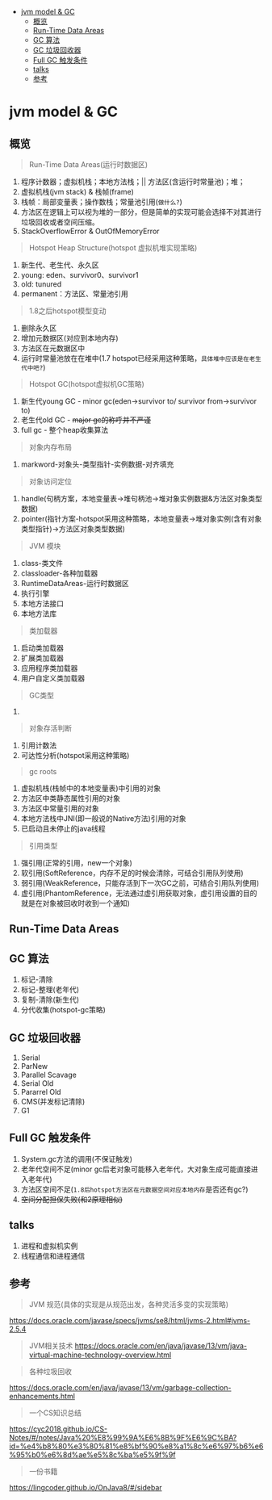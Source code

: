 <!-- TOC -->

- [jvm model & GC](#jvm-model--gc)
    - [概览](#概览)
    - [Run-Time Data Areas](#run-time-data-areas)
    - [GC 算法](#gc-算法)
    - [GC 垃圾回收器](#gc-垃圾回收器)
    - [Full GC 触发条件](#full-gc-触发条件)
    - [talks](#talks)
    - [参考](#参考)

<!-- /TOC -->
# jvm model & GC

## 概览
>Run-Time Data Areas(运行时数据区)
1. 程序计数器；虚拟机栈；本地方法栈；|| 方法区(含运行时常量池)；堆；
2. 虚拟机栈(jvm stack) & 栈帧(frame)
3. 栈帧：局部变量表；操作数栈；常量池引用(`做什么?`)
4. 方法区在逻辑上可以视为堆的一部分，但是简单的实现可能会选择不对其进行垃圾回收或者空间压缩。
5. StackOverflowError & OutOfMemoryError

>Hotspot Heap Structure(hotspot 虚拟机堆实现策略)
1. 新生代、老生代、永久区
2. young: eden、survivor0、survivor1
3. old: tunured
4. permanent：方法区、常量池引用

>1.8之后hotspot模型变动
1. 删除永久区
2. 增加元数据区(对应到本地内存)
3. 方法区在元数据区中
4. 运行时常量池放在在堆中(1.7 hotspot已经采用这种策略，`具体堆中应该是在老生代中吧?`)

>Hotspot GC(hotspot虚拟机GC策略)
1. 新生代young GC - minor gc(eden->survivor to/ survivor from->survivor to)
2. 老生代old GC - ~~major gc的称呼并不严谨~~
3. full gc - 整个heap收集算法


>对象内存布局
1. markword-对象头-类型指针-实例数据-对齐填充

>对象访问定位
1. handle(句柄方案，本地变量表->堆句柄池->堆对象实例数据&方法区对象类型数据)
2. pointer(指针方案-hotspot采用这种策略，本地变量表->堆对象实例(含有对象类型指针)->方法区对象类型数据)

>JVM 模块
1. class-类文件
2. classloader-各种加载器
3. RuntimeDataAreas-运行时数据区
4. 执行引擎
5. 本地方法接口
6. 本地方法库

>类加载器
1. 启动类加载器
2. 扩展类加载器
3. 应用程序类加载器
4. 用户自定义类加载器

>GC类型
1. 

>对象存活判断
1. 引用计数法
2. 可达性分析(hotspot采用这种策略)

>gc roots
1. 虚拟机栈(栈帧中的本地变量表)中引用的对象  
1. 方法区中类静态属性引用的对象
1. 方法区中常量引用的对象  
1. 本地方法栈中JNI(即一般说的Native方法)引用的对象
1. 已启动且未停止的java线程

>引用类型
1. 强引用(正常的引用，new一个对象)
2. 软引用(SoftReference，内存不足的时候会清除，可结合引用队列使用)
3. 弱引用(WeakReference，只能存活到下一次GC之前，可结合引用队列使用)
4. 虚引用(PhantomReference，无法通过虚引用获取对象，虚引用设置的目的就是在对象被回收时收到一个通知)


## Run-Time Data Areas

## GC 算法
1. 标记-清除
2. 标记-整理(老年代)
3. 复制-清除(新生代)
4. 分代收集(hotspot-gc策略)

## GC 垃圾回收器
1. Serial
2. ParNew
3. Parallel Scavage
4. Serial Old
5. Pararrel Old
6. CMS(并发标记清除)
7. G1

## Full GC 触发条件
1. System.gc方法的调用(不保证触发)
2. 老年代空间不足(minor gc后老对象可能移入老年代，大对象生成可能直接进入老年代)
3. 方法区空间不足(`1.8后hotspot方法区在元数据空间对应本地内存`是否还有gc?)
4. ~~空间分配担保失败(和2原理相似)~~

## talks
1. 进程和虚拟机实例
2. 线程通信和进程通信

## 参考
>JVM 规范(具体的实现是从规范出发，各种灵活多变的实现策略)

https://docs.oracle.com/javase/specs/jvms/se8/html/jvms-2.html#jvms-2.5.4


>JVM相关技术
https://docs.oracle.com/en/java/javase/13/vm/java-virtual-machine-technology-overview.html

>各种垃圾回收

https://docs.oracle.com/en/java/javase/13/vm/garbage-collection-enhancements.html

>一个CS知识总结

https://cyc2018.github.io/CS-Notes/#/notes/Java%20%E8%99%9A%E6%8B%9F%E6%9C%BA?id=%e4%b8%80%e3%80%81%e8%bf%90%e8%a1%8c%e6%97%b6%e6%95%b0%e6%8d%ae%e5%8c%ba%e5%9f%9f

>一份书籍

https://lingcoder.github.io/OnJava8/#/sidebar